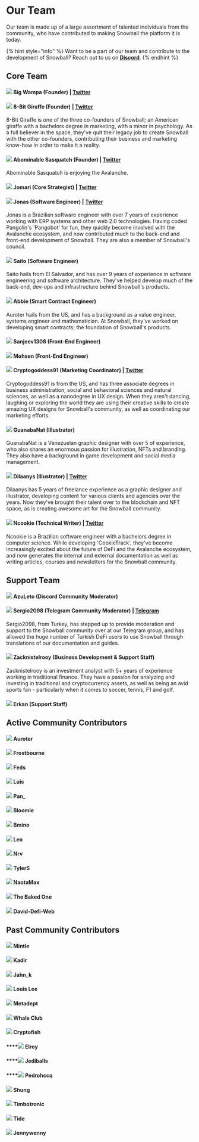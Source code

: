 # Our Team

Our team is made up of a large assortment of talented individuals from the community, who have contributed to making Snowball the platform it is today.

{% hint style="info" %}
Want to be a part of our team and contribute to the development of Snowball? Reach out to us on [**Discord**](https://discord.gg/BPnBYDSqcb).
{% endhint %}

## Core Team

#### ![](../.gitbook/assets/bigwampa.webp) Big Wampa (Founder) | [**Twitter**](https://twitter.com/big\_wampa)

#### ![](../.gitbook/assets/8-bit.webp) 8-Bit Giraffe (Founder) | [**Twitter**](https://twitter.com/8bitgiraffe\_)

8-Bit Giraffe is one of the three co-founders of Snowball; an American giraffe with a bachelors degree in marketing, with a minor in psychology. As a full believer in the space, they've quit their legacy job to create Snowball with the other co-founders, contributing their business and marketing know-how in order to make it a reality.

#### ![](../.gitbook/assets/abominablesasquatch.webp) Abominable Sasquatch (Founder) | [**Twitter**](https://twitter.com/abominablesas)

Abominable Sasquatch is enjoying the Avalanche.

#### ![](../.gitbook/assets/jomari.webp) Jomari (**Core Strategist**) | [**Twitter**](https://twitter.com/Jomari\_P)

#### ![](../.gitbook/assets/jonas.webp) Jonas (Software Engineer) | [**Twitter**](https://twitter.com/cyberjenos)

Jonas is a Brazilian software engineer with over 7 years of experience working with ERP systems and other web 2.0 technologies. Having coded Pangolin's 'Pangobot' for fun, they quickly become involved with the Avalanche ecosystem, and now contributed much to the back-end and front-end development of Snowball. They are also a member of Snowball's council.

#### ![](../.gitbook/assets/saito.webp) Saito (Software Engineer)

Saito hails from El Salvador, and has over 9 years of experience in software engineering and software architecture. They've helped develop much of the back-end, dev-ops and infrastructure behind Snowball's products.

#### ![](../.gitbook/assets/abbie.webp) Abbie (Smart Contract Engineer)

Auroter hails from the US, and has a background as a value engineer, systems engineer and mathematician. At Snowball, they've worked on developing smart contracts; the foundation of Snowball's products.

#### ![](../.gitbook/assets/sanjeev1308.webp) Sanjeev1308 (Front-End Engineer)

#### ![](../.gitbook/assets/mohsen.webp) Mohsen (Front-End Engineer)

#### ![](../.gitbook/assets/cryptogoddess.webp) Cryptogoddess91 (Marketing Coordinator) | [Twitter](https://twitter.com/cryptogoddess91)

Cryptogoddess91 is from the US, and has three associate degrees in business administration, social and behavioral sciences and natural sciences, as well as a nanodegree in UX design. When they aren't dancing, laughing or exploring the world they are using their creative skills to create amazing UX designs for Snowball's community, as well as coordinating our marketing efforts.

#### ![](../.gitbook/assets/guanabanat.webp) GuanabaNat (Illustrator)

GuanabaNat is a Venezuelan graphic designer with over 5 of experience, who also shares an enormous passion for illustration, NFTs and branding. They also have a background in game development and social media management.

#### ![](../.gitbook/assets/dilaanys.webp) Dilaanys (Illustrator) | [Twitter](https://twitter.com/dilaanys)

Dilaanys has 5 years of freelance experience as a graphic designer and illustrator, developing content for various clients and agencies over the years. Now they've brought their talent over to the blockchain and NFT space, as is creating awesome art for the Snowball community.

#### ![](../.gitbook/assets/ncookie.webp) Ncookie (Technical Writer) | [**Twitter**](https://twitter.com/ncookie\_eth)

Ncookie is a Brazilian software engineer with a bachelors degree in computer science. While developing 'CookieTrack', they've become increasingly excited about the future of DeFi and the Avalanche ecosystem, and now generates the internal and external documentation as well as writing articles, courses and newsletters for the Snowball community.

## Support Team

#### ![](../.gitbook/assets/azuleto.webp) AzuLeto (Discord Community Moderator)

#### ![](../.gitbook/assets/sergio2098.webp) Sergio2098 (Telegram Community Moderator) | [Telegram](https://t.me/sergio\_2098)

Sergio2098, from Turkey, has stepped up to provide moderation and support to the Snowball community over at our Telegram group, and has allowed the huge number of Turkish DeFi users to use Snowball through translations of our documentation and guides.

#### ![](../.gitbook/assets/zacknistelrooy.webp) Zacknistelrooy (Business Development & Support Staff)

Zacknistelrooy is an investment analyst with 5+ years of experience working in traditional finance. They have a passion for analyzing and investing in traditional and cryptocurrency assets, as well as being an avid sports fan - particularly when it comes to soccer, tennis, F1 and golf.

#### ![](../.gitbook/assets/erkan.webp) Erkan (Support Staff)

## Active Community Contributors

#### ![](../.gitbook/assets/auroter.webp) Auroter

#### ![](../.gitbook/assets/frostbourne.webp) Frostbourne

#### ![](../.gitbook/assets/feds.webp) Feds

#### ![](../.gitbook/assets/luis.webp) Luis

#### ![](../.gitbook/assets/pan\_.webp) Pan\_

#### ![](../.gitbook/assets/bloomie.webp) Bloomie

#### ![](../.gitbook/assets/bmino.webp) Bmino

#### ![](../.gitbook/assets/leo.webp) Leo

#### ![](../.gitbook/assets/nrv.webp) Nrv

#### ![](../.gitbook/assets/tylers.webp) TylerS

#### ![](../.gitbook/assets/naotamax.webp) NaotaMax

#### ![](../.gitbook/assets/thebakedone.webp) The Baked One

#### ![](../.gitbook/assets/david-defi-web.webp) David-Defi-Web

## Past Community Contributors

#### ![](../.gitbook/assets/mintle.webp) Mintle

#### ![](../.gitbook/assets/kadir.webp) Kadir

#### ![](../.gitbook/assets/jahnk.webp) Jahn\_k

#### ![](../.gitbook/assets/louislee.webp) Louis Lee

#### ![](../.gitbook/assets/metadept.webp) Metadept

#### ![](../.gitbook/assets/whaleclub.webp) Whale Club

#### ![](../.gitbook/assets/cryptofish.webp) Cryptofish

#### ****![](../.gitbook/assets/elroy.webp) **Elroy**

#### ****![](../.gitbook/assets/jediballs.webp) **Jediballs**

#### ****![](../.gitbook/assets/pedrohccq.webp) **Pedrohccq**

#### ![](../.gitbook/assets/shung.webp) Shung

#### ![](../.gitbook/assets/timbotronic.webp) Timbotronic

#### ![](../.gitbook/assets/tide.webp) Tide

#### ![](../.gitbook/assets/jennywenny.webp) Jennywenny
